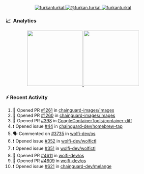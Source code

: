 <p align="center">
  <a href="https://linkedin.com/in/furkanturkal" target="blank">
    <img src="https://img.shields.io/badge/linkedin-%230077B5.svg?&style=for-the-badge&logo=linkedin&logoColor=white" alt="furkanturkal" />
  </a>
  <a href="https://medium.com/@furkan.turkal" target="blank">
    <img src="https://img.shields.io/badge/medium-%2312100E.svg?&style=for-the-badge&logo=medium&logoColor=white" alt="@furkan.turkal" />
  </a>
  <a href="https://twitter.com/furkanturkaI" target="blank">
    <img src="https://img.shields.io/badge/Twitter-1DA1F2?style=for-the-badge&logo=twitter&logoColor=white" alt="furkanturkaI" />
  </a>
</p>

### 📈 &nbsp;Analytics

<p align="center">
  <a href="https://coderstats.net/github/#Dentrax">
    <img height="180em" src="https://github-readme-stats-eight-theta.vercel.app/api?username=Dentrax&show_icons=true&theme=algolia&include_all_commits=true&count_private=true&line_height=26"/>
    <img height="180em" src="https://github-readme-stats-eight-theta.vercel.app/api/top-langs/?username=Dentrax&layout=compact&langs_count=8&theme=algolia&line_height=26"/>
  </a>
</p>

### :zap: Recent Activity

<!--START_SECTION:activity-->
1. 💪 Opened PR [#1261](https://github.com/chainguard-images/images/pull/1261) in [chainguard-images/images](https://github.com/chainguard-images/images)
2. 💪 Opened PR [#1260](https://github.com/chainguard-images/images/pull/1260) in [chainguard-images/images](https://github.com/chainguard-images/images)
3. 💪 Opened PR [#398](https://github.com/GoogleContainerTools/container-diff/pull/398) in [GoogleContainerTools/container-diff](https://github.com/GoogleContainerTools/container-diff)
4. ❗ Opened issue [#44](https://github.com/chainguard-dev/homebrew-tap/issues/44) in [chainguard-dev/homebrew-tap](https://github.com/chainguard-dev/homebrew-tap)
5. 🗣 Commented on [#3735](https://github.com/wolfi-dev/os/pull/3735#issuecomment-1690031122) in [wolfi-dev/os](https://github.com/wolfi-dev/os)
6. ❗ Opened issue [#352](https://github.com/wolfi-dev/wolfictl/issues/352) in [wolfi-dev/wolfictl](https://github.com/wolfi-dev/wolfictl)
7. ❗ Opened issue [#351](https://github.com/wolfi-dev/wolfictl/issues/351) in [wolfi-dev/wolfictl](https://github.com/wolfi-dev/wolfictl)
8. 💪 Opened PR [#4611](https://github.com/wolfi-dev/os/pull/4611) in [wolfi-dev/os](https://github.com/wolfi-dev/os)
9. 💪 Opened PR [#4609](https://github.com/wolfi-dev/os/pull/4609) in [wolfi-dev/os](https://github.com/wolfi-dev/os)
10. ❗ Opened issue [#621](https://github.com/chainguard-dev/melange/issues/621) in [chainguard-dev/melange](https://github.com/chainguard-dev/melange)
<!--END_SECTION:activity-->
